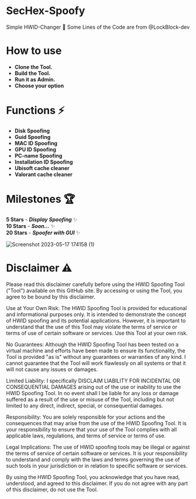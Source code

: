 # SecHex-Spoofy

Simple HWID-Changer 🔑︎
Some Lines of the Code are from @LockBlock-dev 


# How to use
+ **Clone the Tool.**
+ **Build the Tool.**
+ **Run it as Admin.**
+ **Choose your option**


# Functions ⚡
+ **Disk Spoofing**
+ **Guid Spoofing**
+ **MAC ID Spoofing**
+ **GPU ID Spoofing**
+ **PC-name Spoofing**
+ **Installation ID Spoofing**
+ **Ubisoft cache cleaner**
+ **Valorant cache cleaner**


# Milestones 🏆
**5 Stars** - ***Display Spoofing*** ✨                             
**10 Stars** - ***Soon...***  ✨                                                                
**20 Stars** - ***Spoofer with GUI*** ✨                                                      

![Screenshot 2023-05-17 174158 (1)](https://github.com/SecHex/SecHex-Spoofy/assets/96635023/287b5552-59f7-4f71-820d-cb7a4d24c391)


# Disclaimer ⚠️
Please read this disclaimer carefully before using the HWID Spoofing Tool ("Tool") available on this GitHub site. By accessing or using the Tool, you agree to be bound by this disclaimer.

Use at Your Own Risk: The HWID Spoofing Tool is provided for educational and informational purposes only. It is intended to demonstrate the concept of HWID spoofing and its potential applications. However, it is important to understand that the use of this Tool may violate the terms of service or terms of use of certain software or services. Use this Tool at your own risk.

No Guarantees: Although the HWID Spoofing Tool has been tested on a virtual machine and efforts have been made to ensure its functionality, the Tool is provided "as is" without any guarantees or warranties of any kind. I cannot guarantee that the Tool will work flawlessly on all systems or that it will not cause any issues or damages.

Limited Liability: I specifically DISCLAIM LIABILITY FOR INCIDENTAL OR CONSEQUENTIAL DAMAGES arising out of the use or inability to use the HWID Spoofing Tool. In no event shall I be liable for any loss or damage suffered as a result of the use or misuse of the Tool, including but not limited to any direct, indirect, special, or consequential damages.

Responsibility: You are solely responsible for your actions and the consequences that may arise from the use of the HWID Spoofing Tool. It is your responsibility to ensure that your use of the Tool complies with all applicable laws, regulations, and terms of service or terms of use.

Legal Implications: The use of HWID spoofing tools may be illegal or against the terms of service of certain software or services. It is your responsibility to understand and comply with the laws and terms governing the use of such tools in your jurisdiction or in relation to specific software or services.

By using the HWID Spoofing Tool, you acknowledge that you have read, understood, and agreed to this disclaimer. If you do not agree with any part of this disclaimer, do not use the Tool.
